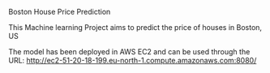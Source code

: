 Boston House Price Prediction

This Machine learning Project aims to predict the price of houses in Boston, US

The model has been deployed in AWS EC2 and can be used through the URL: http://ec2-51-20-18-199.eu-north-1.compute.amazonaws.com:8080/
